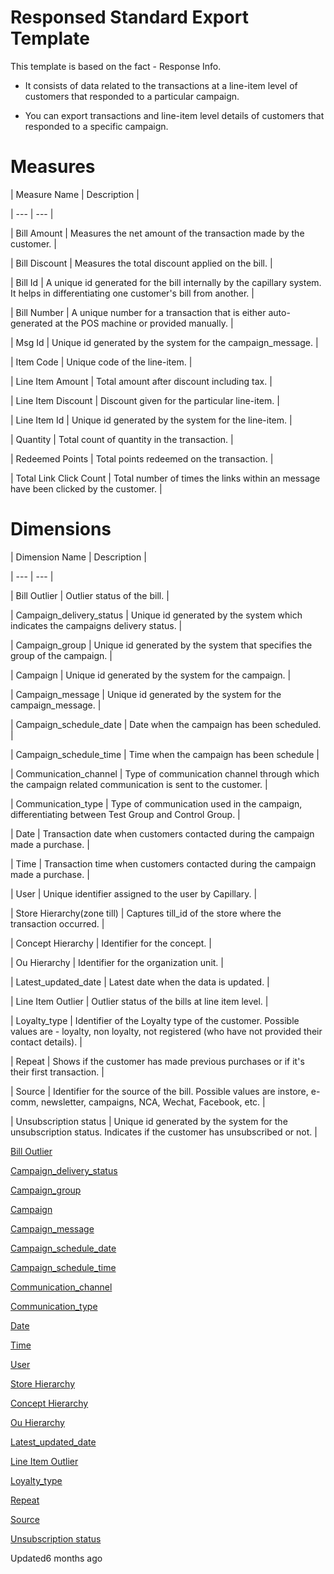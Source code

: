 # Responsed Standard Export Template

This template is based on the fact - Response Info.

- It consists of data related to the transactions at a line-item level of customers that responded to a particular campaign.

- You can export transactions and line-item level details of customers that responded to a specific campaign.

# Measures

| Measure Name | Description |

| --- | --- |

| Bill Amount | Measures the net amount of the transaction made by the customer. |

| Bill Discount | Measures the total discount applied on the bill. |

| Bill Id | A unique id generated for the bill internally by the capillary system. It helps in differentiating one customer's bill from another. |

| Bill Number | A unique number for a transaction that is either auto-generated at the POS machine or provided manually. |

| Msg Id | Unique id generated by the system for the campaign_message. |

| Item Code | Unique code of the line-item. |

| Line Item Amount | Total amount after discount including tax. |

| Line Item Discount | Discount given for the particular line-item. |

| Line Item Id | Unique id generated by the system for the line-item. |

| Quantity | Total count of quantity in the transaction. |

| Redeemed Points | Total points redeemed on the transaction. |

| Total Link Click Count | Total number of times the links within an message have been clicked by the customer. |



# Dimensions

| Dimension Name | Description |

| --- | --- |

| Bill Outlier | Outlier status of the bill. |

| Campaign_delivery_status | Unique id generated by the system which indicates the campaigns delivery status. |

| Campaign_group | Unique id generated by the system that specifies the group of the campaign. |

| Campaign | Unique id generated by the system for the campaign. |

| Campaign_message | Unique id generated by the system for the campaign_message. |

| Campaign_schedule_date | Date when the campaign has been scheduled. |

| Campaign_schedule_time | Time when the campaign has been schedule |

| Communication_channel | Type of communication channel through which the campaign related communication is sent to the customer. |

| Communication_type | Type of communication used in the campaign, differentiating between Test Group and Control Group. |

| Date | Transaction date when customers contacted during the campaign made a purchase. |

| Time | Transaction time when customers contacted during the campaign made a purchase. |

| User | Unique identifier assigned to the user by Capillary. |

| Store Hierarchy(zone till) | Captures till_id of the store where the transaction occurred. |

| Concept Hierarchy | Identifier for the concept. |

| Ou Hierarchy | Identifier for the organization unit. |

| Latest_updated_date | Latest date when the data is updated. |

| Line Item Outlier | Outlier status of the bills at line item level. |

| Loyalty_type | Identifier of the Loyalty type of the customer. Possible values are - loyalty, non loyalty, not registered (who have not provided their contact details). |

| Repeat | Shows if the customer has made previous purchases or if it's their first transaction. |

| Source | Identifier for the source of the bill. Possible values are instore, e-comm, newsletter, campaigns, NCA, Wechat, Facebook, etc. |

| Unsubscription status | Unique id generated by the system for the unsubscription status. Indicates if the customer has unsubscribed or not. |



[Bill Outlier](/docs/dimension-tables#outlier-status)

[Campaign_delivery_status](/docs/dimension-tables#campaign-delivery-status)

[Campaign_group](/docs/dimension-tables#campaign-group)

[Campaign](/docs/dimension-tables#campaigns)

[Campaign_message](/docs/dimension-tables#campaign-message-campaign_msg)

[Campaign_schedule_date](/docs/dimension-tables#date)

[Campaign_schedule_time](/docs/dimension-tables#time)

[Communication_channel](/docs/dimension-tables#communication-channel)

[Communication_type](/docs/dimension-tables#communication-type)

[Date](/docs/dimension-tables#date)

[Time](/docs/dimension-tables#time)

[User](/docs/dimension-tables#users)

[Store Hierarchy](/docs/dimension-tables#zone-tills)

[Concept Hierarchy](/docs/dimension-tables#zone-till)

[Ou Hierarchy](/docs/dimension-tables#zone-till)

[Latest_updated_date](/docs/dimension-tables#zone-tills)

[Line Item Outlier](/docs/dimension-tables#outlier-status)

[Loyalty_type](/docs/dimension-tables#loyalty-type)

[Repeat](/docs/dimension-tables#repeat-status)

[Source](/docs/dimension-tables#source-type)

[Unsubscription status](/docs/dimension-tables#unsubscription-status)

Updated6 months ago